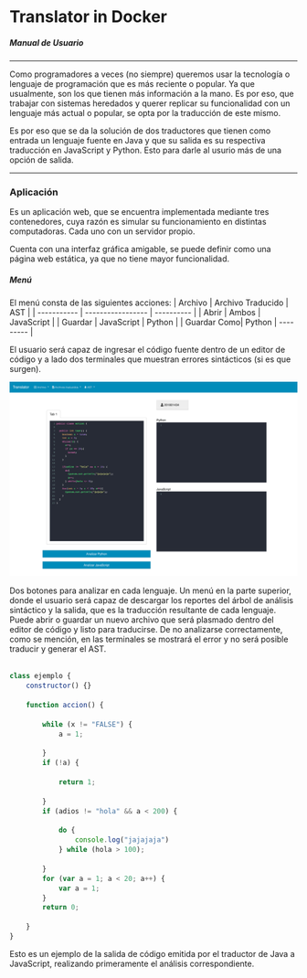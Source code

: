 # Translator in Docker
##### Manual de Usuario
---

Como programadores a veces (no siempre) queremos usar la tecnología o lenguaje de programación que es más reciente o popular. Ya que usualmente, son los que tienen más información a la mano. Es por eso, que trabajar con sistemas heredados y querer replicar su funcionalidad con un lenguaje más actual o popular, se opta por la traducción de este mismo.

Es por eso que se da la solución de dos traductores que tienen como entrada un lenguaje fuente en Java y que su salida es su respectiva traducción en JavaScript y Python. Esto para darle al usurio más de una opción de salida.

---

### Aplicación 
Es un aplicación web, que se encuentra implementada mediante tres contenedores, cuya razón es simular su funcionamiento en distintas computadoras. Cada uno con un servidor propio.



Cuenta con una interfaz gráfica amigable, se puede definir como una página web estática, ya que no tiene mayor funcionalidad. 

##### Menú
El menú consta de las siguientes acciones:
|  Archivo    | Archivo Traducido |  AST        |
| ----------- | ----------------- | ----------  |
| Abrir       |     Ambos         |  JavaScript |
| Guardar     |   JavaScript      |  Python     |
| Guardar Como|     Python        |  ---------  | 

El usuario será capaz de ingresar el código fuente dentro de un editor de código y a lado dos terminales que muestran errores sintácticos (si es que surgen).

![main page](./Screenshots/main.png "Aplicación web")

Dos botones para analizar en cada lenguaje. Un menú en la parte superior, donde el usuario será capaz de descargar los reportes del árbol de análisis sintáctico y la salida, que es la traducción resultante de cada lenguaje. Puede abrir o guardar un nuevo archivo que será plasmado dentro del editor de código y listo para traducirse. De no analizarse correctamente, como se mención, en las terminales se mostrará el error y no será posible traducir y generar el AST.

```JavaScript

class ejemplo {
    constructor() {}

    function accion() {

        while (x != "FALSE") {
            a = 1;

        }
        if (!a) {

            return 1;

        }
        if (adios != "hola" && a < 200) {

            do {
                console.log("jajajaja")
            } while (hola > 100);

        }
        for (var a = 1; a < 20; a++) {
            var a = 1;
        }
        return 0;

    }
}
```

Esto es un ejemplo de la salida de código emitida por el traductor de Java a JavaScript, realizando primeramente el análisis correspondiente.